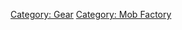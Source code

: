 [Category: Gear](Category:_Gear "wikilink") [Category: Mob
Factory](Category:_Mob_Factory "wikilink")
